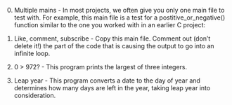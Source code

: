 0. Multiple mains - In most projects, we often give you only one main file to test with. For example, this main file is a test for a postitive_or_negative() function similar to the one you worked with in an earlier C project:

1. Like, comment, subscribe - Copy this main file. Comment out (don’t delete it!) the part of the code that is causing the output to go into an infinite loop.

2. 0 > 972? - This program prints the largest of three integers.

3. Leap year - This program converts a date to the day of year and determines how many days are left in the year, taking leap year into consideration.